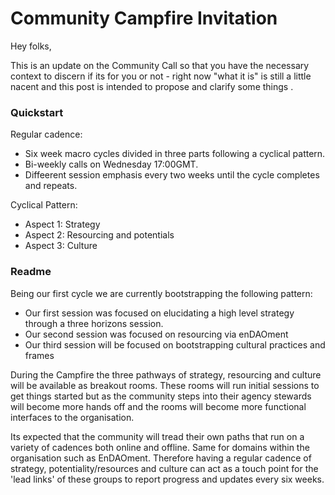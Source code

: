 # Community Campfire Invitation

Hey folks,

This is an update on the Community Call so that you have the necessary context to discern if its for you or not - right now "what it is" is still a little nacent and this post is intended to propose and clarify some things .

### Quickstart
Regular cadence: 
- Six week macro cycles divided in three parts following a cyclical pattern.
- Bi-weekly calls on Wednesday 17:00GMT.
- Diffeerent session emphasis every two weeks until the cycle completes and repeats. 

Cyclical Pattern:
- Aspect 1: Strategy
- Aspect 2: Resourcing and potentials
- Aspect 3: Culture

### Readme
Being our first cycle we are currently bootstrapping the following pattern:
- Our first session was focused on elucidating a high level strategy through a three horizons session.
- Our second session was focused on resourcing via enDAOment
- Our third session will be focused on bootstrapping cultural practices and frames

During the Campfire the three pathways of strategy, resourcing and culture will be available as breakout rooms. These rooms will run initial sessions to get things started but as the community steps into their agency stewards will become more hands off and the rooms will become more functional interfaces to the organisation. 

Its expected that the community will tread their own paths that run on a variety of cadences both online and offline. Same for domains within the organisation such as EnDAOment. Therefore having a regular cadence of strategy, potentiality/resources and culture can act as a touch point for the 'lead links' of these groups to report progress and updates every six weeks.



